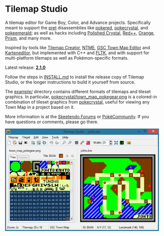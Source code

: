 # Tilemap Studio

A tilemap editor for Game Boy, Color, and Advance projects. Specifically meant to support the [pret](https://github.com/pret) disassemblies like [pokered](https://github.com/pret/pokered), [pokecrystal](https://github.com/pret/pokecrystal), and [pokeemerald](https://github.com/pret/pokeemerald); as well as hacks including [Polished Crystal](https://github.com/Rangi42/polishedcrystal), [Red++](https://github.com/TheFakeMateo/RedPlusPlus), [Orange](https://github.com/PiaCarrot/pokeorange), [Prism](https://www.reddit.com/r/PokemonPrism), and many more.

Inspired by tools like [Tilemap Creator](https://github.com/erandis-vol/Tilemap-Creator), [NTME](https://www.pokecommunity.com/showthread.php?t=149454), [GSC Town Map Editor](https://hax.iimarckus.org/topic/97/) and [Karteneditor](https://i.imgur.com/70jDfdM.png), but implemented with C++ and [FLTK](http://www.fltk.org/), and with support for multi-platform tilemaps as well as Pokémon-specific formats.

Latest release: [**2.1.0**](https://github.com/Rangi42/tilemap-studio/releases/tag/v2.1.0)

Follow the steps in [INSTALL.md](INSTALL.md) to install the release copy of Tilemap Studio, or the longer instructions to build it yourself from source.

The [example/](example/) directory contains different formats of tilemaps and tileset graphics. In particular, [pokecrystal/town_map_pokegear.png](example/pokecrystal/town_map_pokegear.png) is a colored-in combination of tileset graphics from [pokecrystal](https://github.com/pret/pokecrystal), useful for viewing any Town Map in a project based on it.

More information is at the [Skeetendo Forums](https://hax.iimarckus.org/topic/7691/) or [PokéCommunity](https://www.pokecommunity.com/showthread.php?p=10075626). If you have questions or comments, please go there.

![Screenshot](screenshot.png)

